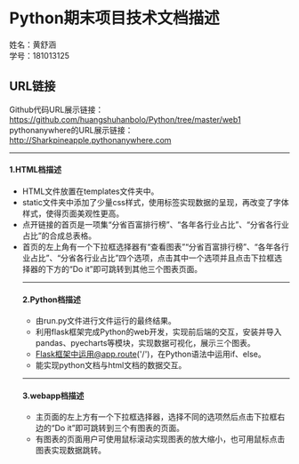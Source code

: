 # Python期末项目技术文档描述
姓名：黄舒涵 <br>
学号：181013125

## URL链接
Github代码URL展示链接：https://github.com/huangshuhanbolo/Python/tree/master/web1  <br>
pythonanywhere的URL展示链接：http://Sharkpineapple.pythonanywhere.com

---

#### 1.HTML档描述
   * HTML文件放置在templates文件夹中。
   * static文件夹中添加了少量css样式，使用<table>标签实现数据的呈现，再改变了字体样式，使得页面美观性更高。
   * 点开链接的首页是一项集“分省百富排行榜”、“各年各行业占比”、“分省各行业占比”的合成总表格。
   * 首页的左上角有一个下拉框选择器有“查看图表”“分省百富排行榜”、“各年各行业占比”、“分省各行业占比”四个选项，点击其中一个选项并且点击下拉框选择器的下方的“Do it”即可跳转到其他三个图表页面。

---

#### 2.Python档描述
   * 由run.py文件进行文件运行的最终结果。
   * 利用flask框架完成Python的web开发，实现前后端的交互，安装并导入pandas、pyecharts等模块，实现数据可视化，展示三个图表。
   * Flask框架中运用@app.route('/')，在Python语法中运用if、else。
   * 能实现python文档与html文档的数据交互。
   
   ***
   
#### 3.webapp档描述
* 主页面的左上方有一个下拉框选择器，选择不同的选项然后点击下拉框右边的“Do it”即可跳转到三个有图表的页面。
* 有图表的页面用户可使用鼠标滚动实现图表的放大缩小，也可用鼠标点击图表实现数据跳转。
